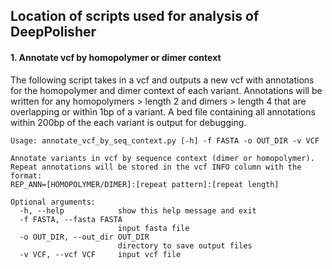 ## Location of scripts used for analysis of DeepPolisher

#### 1. Annotate vcf by homopolymer or dimer context

The following script takes in a vcf and outputs a new vcf with annotations for the homopolymer and dimer context of each variant. Annotations will be written for any homopolymers > length 2 and dimers > length 4 that are overlapping or within 1bp of a variant. A bed file containing all annotations within 200bp of the each variant is output for debugging.

```
Usage: annotate_vcf_by_seq_context.py [-h] -f FASTA -o OUT_DIR -v VCF

Annotate variants in vcf by sequence context (dimer or homopolymer).
Repeat annotations will be stored in the vcf INFO column with the format:
REP_ANN=[HOMOPOLYMER/DIMER]:[repeat pattern]:[repeat length]

Optional arguments:
  -h, --help            show this help message and exit
  -f FASTA, --fasta FASTA
                        input fasta file
  -o OUT_DIR, --out_dir OUT_DIR
                        directory to save output files
  -v VCF, --vcf VCF     input vcf file

```
